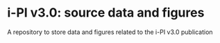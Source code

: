 # i-PI v3.0: source data and figures 
A repository to store data and figures related to the i-PI v3.0 publication
